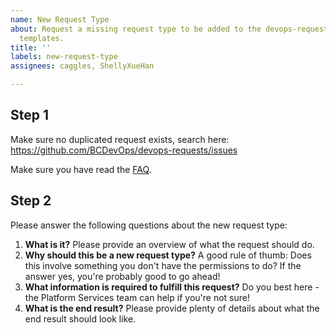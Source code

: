 ```yaml
---
name: New Request Type
about: Request a missing request type to be added to the devops-requests list of issue
  templates.
title: ''
labels: new-request-type
assignees: caggles, ShellyXueHan

---
```


## Step 1
Make sure no duplicated request exists, search here:
https://github.com/BCDevOps/devops-requests/issues

Make sure you have read the [FAQ](https://github.com/BCDevOps/devops-requests/).


## Step 2
Please answer the following questions about the new request type:

1. **What is it?** Please provide an overview of what the request should do.
2. **Why should this be a new request type?** A good rule of thumb: Does this involve something you don't have the permissions to do? If the answer yes, you're probably good to go ahead!
3. **What information is required to fulfill this request?** Do you best here - the Platform Services team can help if you're not sure!
4. **What is the end result?** Please provide plenty of details about what the end result should look like.
